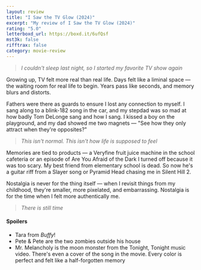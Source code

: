 ```yaml
---
layout: review
title: "I Saw the TV Glow (2024)"
excerpt: "My review of I Saw the TV Glow (2024)"
rating: "5.0"
letterboxd_url: https://boxd.it/6ufQsf
mst3k: false
rifftrax: false
category: movie-review
---
```


<blockquote><i>I couldn't sleep last night, so I started my favorite TV show again</i></blockquote>Growing up, TV felt more real than real life. Days felt like a liminal space — the waiting room for real life to begin. Years pass like seconds, and memory blurs and distorts.

Fathers were there as guards to ensure I lost any connection to myself. I sang along to a blink-182 song in the car, and my stepdad was so mad at how badly Tom DeLonge sang and how I sang. I kissed a boy on the playground, and my dad showed me two magnets — "See how they only attract when they're opposites?"

<blockquote><i>This isn't normal. This isn't how life is supposed to feel</i></blockquote>Memories are tied to products — a Veryfine fruit juice machine in the school cafeteria or an episode of Are You Afraid of the Dark I turned off because it was too scary. My best friend from elementary school is dead. So now he's a guitar riff from a Slayer song or Pyramid Head chasing me in Silent Hill 2.

Nostalgia is never for the thing itself — when I revisit things from my childhood, they're smaller, more pixelated, and embarrassing. Nostalgia is for the time when I felt more authentically me.

<blockquote><i>There is still time</i></blockquote>

#### Spoilers

- Tara from <i>Buffy</i>!
- Pete & Pete are the two zombies outside his house
- Mr. Melancholy is the moon monster from the Tonight, Tonight music video. There's even a cover of the song in the movie.
  Every color is perfect and felt like a half-forgotten memory
